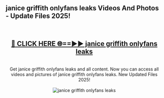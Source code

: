 <h2>janice griffith onlyfans leaks Videos And Photos - Update Files 2025!</h2>
<br>
<div align="center">
<h2><a href="https://linkcuts.com/hfmhzwbr" rel="nofollow">🔴 CLICK HERE 🌐==►► janice griffith onlyfans leaks</a></h2>
<br>
Get janice griffith onlyfans leaks and all content. Now you can access all videos and pictures of janice griffith onlyfans leaks. New Updated Files 2025!
<br>
<br>
<a href="https://linkcuts.com/hfmhzwbr" rel="nofollow" data-target="animated-image.originalLink"><img src="https://i.ibb.co.com/WyWwxjT/player-gif2.gif" alt="janice griffith onlyfans leaks" style="max-width: 100%; display: inline-block;" data-target="animated-image.originalImage"></a>
</div>
<br>